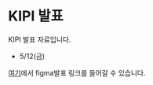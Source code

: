 # KIPI 발표

KIPI 발표 자료입니다.

- 5/12(금)

[여기](https://www.figma.com/proto/4XTR8jkbIfoH6b9QTQ4Kp1/%EC%A3%BC%EA%B0%84%EB%B0%9C%ED%91%9C?page-id=5%3A157&type=design&node-id=253-2204&viewport=-229%2C307%2C0.02&scaling=min-zoom&starting-point-node-id=253%3A2172)에서 figma발표 링크를 들어갈 수 있습니다.
